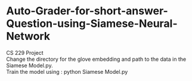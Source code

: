 # Auto-Grader-for-short-answer-Question-using-Siamese-Neural-Network
CS 229 Project\
Change the directory for the glove embedding and path to the data in the Siamese Model.py.\
Train the model using : python Siamese Model.py
